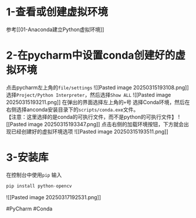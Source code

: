 # 1-查看或创建虚拟环境

参考[[01-Anaconda建立Python虚拟环境]]

# 2-在pycharm中设置conda创建好的虚拟环境

点击pycharm左上角的`file/settings`
![[Pasted image 20250315193108.png]]
选择`Project/Python Interpreter`，然后选择`Show ALL`
![[Pasted image 20250315193211.png]]
在弹出的界面选择左上角的`+`号
选择Conda环境，然后在右侧选择anconda安装目录下的`scripts/conda.exe`文件。  
【注意：这里选择的是conda的可执行文件，而不是python的可执行文件】
![[Pasted image 20250315193347.png]]
点击右侧的加载环境按钮，下方就会出现已经创建好的虚拟环境选项
![[Pasted image 20250315193511.png]]

# 3-安装库

在控制台中使用`pip`
输入

```python
pip install python-opencv
```

![[Pasted image 20250317192531.png]]










#PyCharm #Conda 